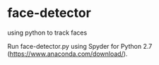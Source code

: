 # face-detector
using python to track faces

Run face-detector.py using Spyder for Python 2.7 (https://www.anaconda.com/download/).
